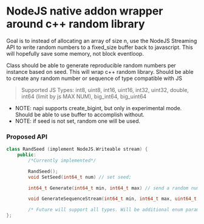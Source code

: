 <h1>NodeJS native addon wrapper around c++ random library</h1>

Goal is to instead of allocating an array of size n, use the NodeJS Streaming API
to write random numbers to a fixed_size buffer back to javascript. This will hopefully
save some memory, not block eventloop. 

Class should be able to generate reproducible random numbers per instance based on seed.
This will wrap c++ random library.
Should be able to create any random number or sequence of type compatible with JS
> Supported JS Types: int8, uint8, int16, uint16, int32, uint32, double, int64 (limit by js MAX NUM), big_int64, big_uint64


<ul>
<li>NOTE: napi supports create_bigint, but only in experimental mode. Should be able to use buffer to accomplish without.</li>
<li>NOTE: if seed is not set, random one will be used.</li>
</ul>

<h3>Proposed API</h3>

```c++
class RandSeed (implement NodeJS.Writeable stream) {
    public:
        /*Currently implemented*/

        RandSeed();
        void SetSeed(int64_t num) // set seed;

        int64_t Generate(int64_t min, int64_t max) // send a random number immediately

        void GenerateSequenceStream(int64_t min, int64_t max, uint64_t size) // sends random numbers to the underlying stream buffer

        /* Future will support all types. Will be additional enum param to Generate, GenerateSequenceStream */
};
```




